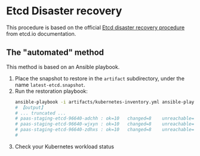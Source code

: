 # Etcd Disaster recovery

This procedure is based on the official [Etcd disaster recovery procedure](https://etcd.io/docs/v3.5/op-guide/recovery/) from etcd.io documentation.

## The "automated" method

This method is based on an Ansible playbook.

1. Place the snapshot to restore in the `artifact` subdirectory, under the name `latest-etcd.snapshot`.
2. Run the restoration playbook:
    ```bash
    ansible-playbook -i artifacts/kubernetes-inventory.yml ansible-playbooks/etcd-snapshot-restore.yaml
    # 【output】
    # ... truncated ...
    # paas-staging-etcd-96640-adchh : ok=10   changed=8    unreachable=0    failed=0    skipped=0    rescued=0    ignored=0   
    # paas-staging-etcd-96640-wjxyn : ok=10   changed=8    unreachable=0    failed=0    skipped=0    rescued=0    ignored=0   
    # paas-staging-etcd-96640-zdhxs : ok=10   changed=8    unreachable=0    failed=0    skipped=0    rescued=0    ignored=0   
    #
    ```
3. Check your Kubernetes workload status
